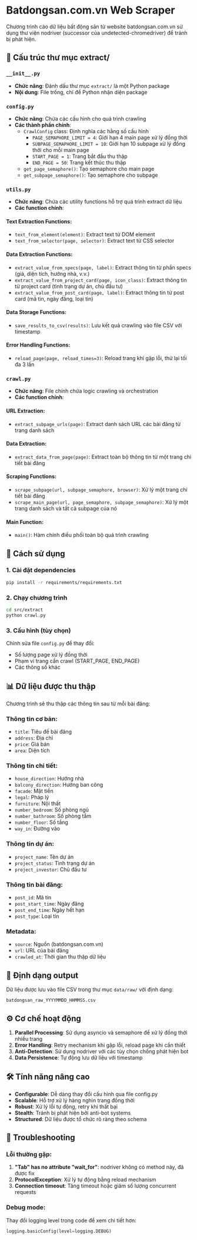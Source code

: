 # Batdongsan.com.vn Web Scraper

Chương trình cào dữ liệu bất động sản từ website batdongsan.com.vn sử dụng thư viện nodriver (successor của undetected-chromedriver) để tránh bị phát hiện.

## 📁 Cấu trúc thư mục extract/

### `__init__.py`
- **Chức năng**: Đánh dấu thư mục `extract/` là một Python package
- **Nội dung**: File trống, chỉ để Python nhận diện package

### `config.py`
- **Chức năng**: Chứa các cấu hình cho quá trình crawling
- **Các thành phần chính**:
  - `CrawlConfig` class: Định nghĩa các hằng số cấu hình
    - `PAGE_SEMAPHORE_LIMIT = 4`: Giới hạn 4 main page xử lý đồng thời
    - `SUBPAGE_SEMAPHORE_LIMIT = 10`: Giới hạn 10 subpage xử lý đồng thời cho mỗi main page
    - `START_PAGE = 1`: Trang bắt đầu thu thập
    - `END_PAGE = 50`: Trang kết thúc thu thập
  - `get_page_semaphore()`: Tạo semaphore cho main page
  - `get_subpage_semaphore()`: Tạo semaphore cho subpage

### `utils.py`
- **Chức năng**: Chứa các utility functions hỗ trợ quá trình extract dữ liệu
- **Các function chính**:

#### Text Extraction Functions:
- `text_from_element(element)`: Extract text từ DOM element
- `text_from_selector(page, selector)`: Extract text từ CSS selector

#### Data Extraction Functions:
- `extract_value_from_specs(page, label)`: Extract thông tin từ phần specs (giá, diện tích, hướng nhà, v.v.)
- `extract_value_from_project_card(page, icon_class)`: Extract thông tin từ project card (tình trạng dự án, chủ đầu tư)
- `extract_value_from_post_card(page, label)`: Extract thông tin từ post card (mã tin, ngày đăng, loại tin)

#### Data Storage Functions:
- `save_results_to_csv(results)`: Lưu kết quả crawling vào file CSV với timestamp

#### Error Handling Functions:
- `reload_page(page, reload_times=3)`: Reload trang khi gặp lỗi, thử lại tối đa 3 lần

### `crawl.py`
- **Chức năng**: File chính chứa logic crawling và orchestration
- **Các function chính**:

#### URL Extraction:
- `extract_subpage_urls(page)`: Extract danh sách URL các bài đăng từ trang danh sách

#### Data Extraction:
- `extract_data_from_page(page)`: Extract toàn bộ thông tin từ một trang chi tiết bài đăng

#### Scraping Functions:
- `scrape_subpage(url, subpage_semaphore, browser)`: Xử lý một trang chi tiết bài đăng
- `scrape_main_page(url, page_semaphore, subpage_semaphore)`: Xử lý một trang danh sách và tất cả subpage của nó

#### Main Function:
- `main()`: Hàm chính điều phối toàn bộ quá trình crawling

## 🚀 Cách sử dụng

### 1. Cài đặt dependencies
```bash
pip install -r requirements/requirements.txt
```

### 2. Chạy chương trình
```bash
cd src/extract
python crawl.py
```

### 3. Cấu hình (tùy chọn)
Chỉnh sửa file `config.py` để thay đổi:
- Số lượng page xử lý đồng thời
- Phạm vi trang cần crawl (START_PAGE, END_PAGE)
- Các thông số khác

## 📊 Dữ liệu được thu thập

Chương trình sẽ thu thập các thông tin sau từ mỗi bài đăng:

### Thông tin cơ bản:
- `title`: Tiêu đề bài đăng
- `address`: Địa chỉ
- `price`: Giá bán
- `area`: Diện tích

### Thông tin chi tiết:
- `house_direction`: Hướng nhà
- `balcony_direction`: Hướng ban công
- `facade`: Mặt tiền
- `legal`: Pháp lý
- `furniture`: Nội thất
- `number_bedroom`: Số phòng ngủ
- `number_bathroom`: Số phòng tắm
- `number_floor`: Số tầng
- `way_in`: Đường vào

### Thông tin dự án:
- `project_name`: Tên dự án
- `project_status`: Tình trạng dự án
- `project_investor`: Chủ đầu tư

### Thông tin bài đăng:
- `post_id`: Mã tin
- `post_start_time`: Ngày đăng
- `post_end_time`: Ngày hết hạn
- `post_type`: Loại tin

### Metadata:
- `source`: Nguồn (batdongsan.com.vn)
- `url`: URL của bài đăng
- `crawled_at`: Thời gian thu thập dữ liệu

## 💾 Định dạng output

Dữ liệu được lưu vào file CSV trong thư mục `data/raw/` với định dạng:
```
batdongsan_raw_YYYYMMDD_HHMMSS.csv
```

## ⚙️ Cơ chế hoạt động

1. **Parallel Processing**: Sử dụng asyncio và semaphore để xử lý đồng thời nhiều trang
2. **Error Handling**: Retry mechanism khi gặp lỗi, reload page khi cần thiết
3. **Anti-Detection**: Sử dụng nodriver với các tùy chọn chống phát hiện bot
4. **Data Persistence**: Tự động lưu dữ liệu với timestamp

## 🛠️ Tính năng nâng cao

- **Configurable**: Dễ dàng thay đổi cấu hình qua file config.py
- **Scalable**: Hỗ trợ xử lý hàng nghìn trang đồng thời
- **Robust**: Xử lý lỗi tự động, retry khi thất bại
- **Stealth**: Tránh bị phát hiện bởi anti-bot systems
- **Structured**: Dữ liệu được tổ chức rõ ràng theo schema

## 🔧 Troubleshooting

### Lỗi thường gặp:
1. **"Tab" has no attribute "wait_for"**: nodriver không có method này, đã được fix
2. **ProtocolException**: Xử lý tự động bằng reload mechanism
3. **Connection timeout**: Tăng timeout hoặc giảm số lượng concurrent requests

### Debug mode:
Thay đổi logging level trong code để xem chi tiết hơn:
```python
logging.basicConfig(level=logging.DEBUG)
```
